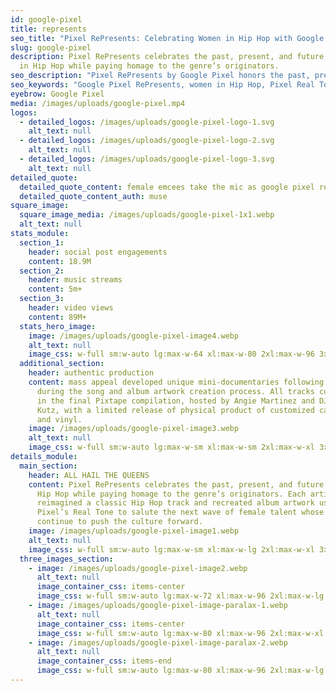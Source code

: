 ```yaml
---
id: google-pixel
title: represents
seo_title: "Pixel RePresents: Celebrating Women in Hip Hop with Google Pixel"
slug: google-pixel
description: Pixel RePresents celebrates the past, present, and future of women
  in Hip Hop while paying homage to the genre’s originators.
seo_description: "Pixel RePresents by Google Pixel honors the past, present, and future of women in Hip Hop, with artists remixing classic tracks and recreating album art using Real Tone."
seo_keywords: "Google Pixel RePresents, women in Hip Hop, Pixel Real Tone, Hip Hop remix, female emcees, Angie Martinez, DJ Diamond Kutz, Pixtape compilation, Hip Hop album art"
eyebrow: Google Pixel
media: /images/uploads/google-pixel.mp4
logos:
  - detailed_logos: /images/uploads/google-pixel-logo-1.svg
    alt_text: null
  - detailed_logos: /images/uploads/google-pixel-logo-2.svg
    alt_text: null
  - detailed_logos: /images/uploads/google-pixel-logo-3.svg
    alt_text: null
detailed_quote:
  detailed_quote_content: female emcees take the mic as google pixel remixes classic tracks
  detailed_quote_content_auth: muse
square_image:
  square_image_media: /images/uploads/google-pixel-1x1.webp
  alt_text: null
stats_module:
  section_1:
    header: social post engagements
    content: 18.9M
  section_2:
    header: music streams
    content: 5m+
  section_3:
    header: video views
    content: 89M+
  stats_hero_image:
    image: /images/uploads/google-pixel-image4.webp
    alt_text: null
    image_css: w-full sm:w-auto lg:max-w-64 xl:max-w-80 2xl:max-w-96 3xl:max-w-lg	
  additional_section:
    header: authentic production
    content: mass appeal developed unique mini-documentaries following their journey
      during the song and album artwork creation process. All tracks culminated
      in the final Pixtape compilation, hosted by Angie Martinez and DJ Diamond
      Kutz, with a limited release of physical product of customized cassettes
      and vinyl.
    image: /images/uploads/google-pixel-image3.webp
    alt_text: null
    image_css: w-full sm:w-auto lg:max-w-sm xl:max-w-sm 2xl:max-w-xl 3xl:max-w-2xl
details_module:
  main_section:
    header: ALL HAIL THE QUEENS
    content: Pixel RePresents celebrates the past, present, and future of women in
      Hip Hop while paying homage to the genre’s originators. Each artist
      reimagined a classic Hip Hop track and recreated album artwork using
      Pixel’s Real Tone to salute the next wave of female talent whose voices
      continue to push the culture forward.
    image: /images/uploads/google-pixel-image1.webp
    alt_text: null
    image_css: w-full sm:w-auto lg:max-w-sm xl:max-w-lg 2xl:max-w-xl 3xl:max-w-2xl
  three_images_section:
    - image: /images/uploads/google-pixel-image2.webp
      alt_text: null
      image_container_css: items-center
      image_css: w-full sm:w-auto lg:max-w-72 xl:max-w-96 2xl:max-w-lg 3xl:max-w-xl
    - image: /images/uploads/google-pixel-image-paralax-1.webp
      alt_text: null
      image_container_css: items-center
      image_css: w-full sm:w-auto lg:max-w-80 xl:max-w-96 2xl:max-w-xl 3xl:max-w-2xl
    - image: /images/uploads/google-pixel-image-paralax-2.webp
      alt_text: null
      image_container_css: items-end
      image_css: w-full sm:w-auto lg:max-w-80 xl:max-w-96 2xl:max-w-lg 3xl:max-w-xl
---
```

